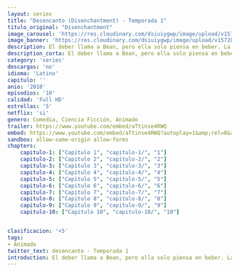 ```yaml
---
layout: series
title: "Desencanto (Disenchantment) - Temporada 1"
titulo_original: "Disenchantment"
image_carousel: 'https://res.cloudinary.com/dsiuiygwp/image/upload/v1572816714/desencanto-min_oqyx1g.jpg'
image_banner: 'https://res.cloudinary.com/dsiuiygwp/image/upload/v1572816703/Desencanto-cap%C3%ADtulos-1-y-2.-Peli-o-Manta.-Cartel-min_a7wjqz.jpg'
description: El deber llama a Bean, pero ella solo piensa en beber. La rebelde princesa enfurece al rey y siembra el caos con sus amigos, un demonio y un elfo.
description_corta: El deber llama a Bean, pero ella solo piensa en beber. La rebelde princesa enfurece al rey y siembra el caos con sus amigos, un demonio y un elfo.
category: 'series'
descargas: 'no'
idioma: 'Latino'
capitulo: ''
anio: '2018'
episodios: '10'
calidad: 'Full HD'
estrellas: '5'
netflix: 'si'
genero: Comedia, Ciencia Ficción, Animado
trailer: https://www.youtube.com/embed/aTtinse4RWQ
embed: https://www.youtube.com/embed/aTtinse4RWQ?autoplay=1&amp;rel=0&amp;hd=1&border=0&wmode=opaque&enablejsapi=1&modestbranding=1&controls=1&showinfo=0
sandbox: allow-same-origin allow-forms 
chapters:
    capitulo-1: ["Capitulo 1", "capitulo-1/", "1"]
    capitulo-2: ["Capitulo 2", "capitulo-2/", "2"]
    capitulo-3: ["Capitulo 3", "capitulo-3/", "3"]
    capitulo-4: ["Capitulo 4", "capitulo-4/", "4"]
    capitulo-5: ["Capitulo 5", "capitulo-5/", "5"]
    capitulo-6: ["Capitulo 6", "capitulo-6/", "6"]
    capitulo-7: ["Capitulo 7", "capitulo-7/", "7"]
    capitulo-8: ["Capitulo 8", "capitulo-8/", "8"]
    capitulo-9: ["Capitulo 9", "capitulo-9/", "9"]
    capitulo-10: ["Capitulo 10", "capitulo-10/", "10"]


clasificacion: '+5'
tags:
- Animado
twitter_text: desencanto - Temporada 1
introduction: El deber llama a Bean, pero ella solo piensa en beber. La rebelde princesa enfurece al rey y siembra el caos con sus amigos, un demonio y un elfo.
---
```












